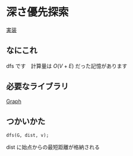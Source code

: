 # 深さ優先探索
[実装](https://github.com/Oxojo/Oxojo-Library/blob/main/Graph/dfs.cpp)

## なにこれ
dfs です　計算量は $O(V + E)$ だった記憶があります

## 必要なライブラリ
[Graph](https://github.com/Oxojo/Oxojo-Library/blob/main/Graph/Graph.cpp)

## つかいかた
```
dfs(G, dist, v);
```
dist に始点からの最短距離が格納される
